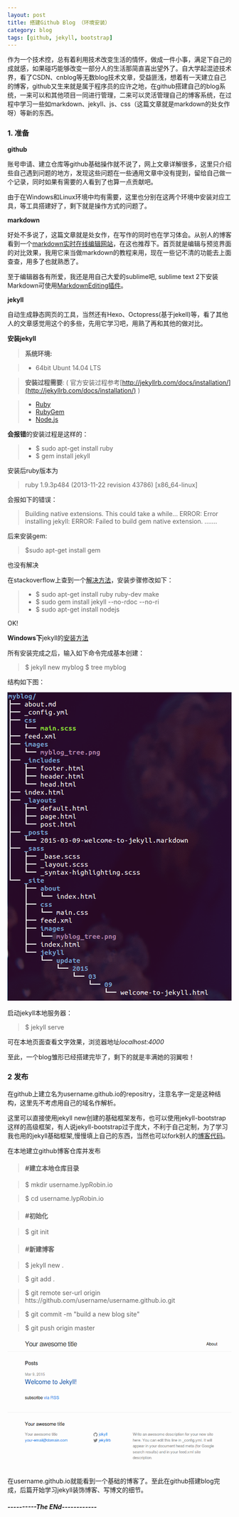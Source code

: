 ```yaml
---
layout: post
title: 搭建Github Blog （环境安装）
category: blog
tags: [github, jekyll, bootstrap]
---
```



作为一个技术控，总有着利用技术改变生活的情怀，做成一件小事，满足下自己的成就感，如果碰巧能够改变一部分人的生活那简直喜出望外了。自大学起混迹技术界，看了CSDN、cnblog等无数blog技术文章，受益匪浅，想着有一天建立自己的博客，github又生来就是属于程序员的应许之地，在github搭建自己的blog系统，一来可以和其他项目一同进行管理，二来可以灵活管理自己的博客系统，在过程中学习一些如markdown、jekyll、js、css（这篇文章就是markdown的处女作呀）等新的东西。

### 1. 准备

**github**

账号申请、建立仓库等github基础操作就不说了，网上文章详解很多，这里只介绍些自己遇到问题的地方，发现这些问题在一些通用文章中没有提到，留给自己做一个记录，同时如果有需要的人看到了也算一点贡献吧。

由于在Windows和Linux环境中均有需要，这里也分别在这两个环境中安装对应工具，等工具搭建好了，剩下就是操作方式的问题了。


**markdown**

好处不多说了，这篇文章就是处女作，在写作的同时也在学习体会。从别人的博客看到一个[markdown实时在线编辑网站](https://stackedit.io/editor)，在这也推荐下。首页就是编辑与预览界面的对比效果，我用它来当做markdown的教程来用，现在一些记不清的功能去上面查查，用多了也就熟悉了。

至于编辑器各有所爱，我还是用自己大爱的sublime吧, sublime text 2下安装Markdown可使用[MarkdownEditing插件](https://github.com/SublimeText-Markdown/MarkdownEditing)。

**jekyll**

自动生成静态网页的工具，当然还有Hexo、Octopress(基于jekell)等，看了其他人的文章感觉用这个的多些，先用它学习吧，用熟了再和其他的做对比。

**安装jekyll**

> **系统环境:**

> - 64bit Ubunt 14.04 LTS

> **安装过程需要**: ( 官方安装过程参考[http://jekyllrb.com/docs/installation/](http://jekyllrb.com/docs/installation/) )

> - [Ruby](https://www.ruby-lang.org/en/downloads/)
> - [RubyGem](https://rubygems.org/pages/download)
> - [Node.js](https://nodejs.org/)


**会报错**的安装过程是这样的：

> - $ sudo apt-get install ruby
> - $ gem install jekyll

安装后ruby版本为

> ruby 1.9.3p484 (2013-11-22 revision 43786) [x86_64-linux]


会报如下的错误：

> Building native extensions.  This could take a while...
ERROR:  Error installing jekyll:
        ERROR: Failed to build gem native extension.
  .......

后来安装gem:

> $sudo apt-get install gem

也没有解决

在stackoverflow上查到一个[解决方法](http://stackoverflow.com/questions/22460117/error-error-installing-jekyll-error-failed-to-build-gem-native-extension)，安装步骤修改如下：

> - $ sudo apt-get install ruby ruby-dev make
> - $ sudo gem install jekyll --no-rdoc --no-ri
> - $ sudo apt-get install nodejs 

OK!

**Windows下**jekyll的[安装方法](http://jekyllrb.com/docs/windows/#installation)

所有安装完成之后，输入如下命令完成基本创建：

> $ jekyll new myblog
> $ tree myblog

结构如下图：

![myblog_tree](/images/2014-6-7-build-GithubBlog-setup/myblog_tree.png)

启动jekyll本地服务器：

> $ jekyll serve

可在本地页面查看文字效果，浏览器地址*localhost:4000*

至此，一个blog雏形已经搭建完毕了，剩下的就是丰满她的羽翼啦！

### 2 发布

在github上建立名为username.github.io的repositry，注意名字一定是这种结构，这里先不考虑用自己的域名作解析。

这里可以直接使用jekyll new创建的基础框架发布，也可以使用jekyll-bootstrap这样的高级框架，有人说jekyll-bootstrap过于庞大，不利于自己定制，为了学习我也用的jekyll基础框架,慢慢填上自己的东西，当然也可以fork别人的[博客代码](https://github.com/jekyll/jekyll/wiki/Sites)。

在本地建立github博客仓库并发布

> #### #建立本地仓库目录

> $ mkdir username.lypRobin.io

> $ cd username.lypRobin.io

> #### #初始化

> $ git init

> #### #新建博客

> $ jekyll new .

> $ git add .

> $ git remote ser-url origin htts://github.com/username/username.github.io.git

> $ git commit -m "build a new blog site"

> $ git push origin master

![blog-sample](/images/2014-6-7-build-GithubBlog-setup/blog-sample.png "blog-sample")

在username.github.io就能看到一个基础的博客了。至此在github搭建blog完成，后篇开始学习jekyll装饰博客、写博文的细节。




####  *----------The ENd------------*







